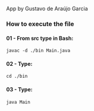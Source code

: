 App by Gustavo de Araújo Garcia

### How to execute the file

#### 01 - From src type in Bash:
```javac -d ./bin Main.java```
#### 02 - Type:
```cd ./bin```
#### 03 - Type: 
```java Main```
